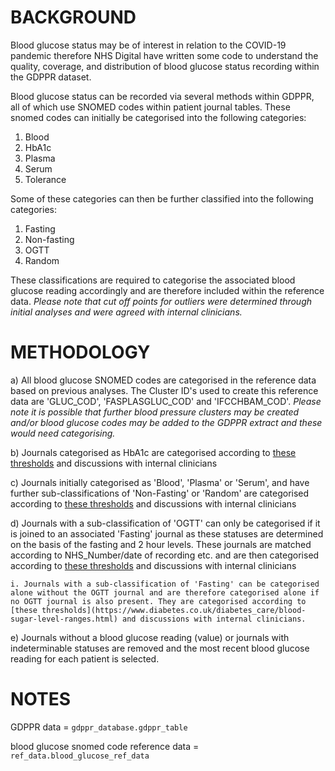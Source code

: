 # BACKGROUND
Blood glucose status may be of interest in relation to the COVID-19 pandemic therefore NHS Digital have written some code to understand the quality, coverage, and distribution of blood glucose status recording within the GDPPR dataset.

Blood glucose status can be recorded via several methods within GDPPR, all of which use SNOMED codes within patient journal tables. These snomed codes can initially be categorised into the following categories:
1. Blood
2. HbA1c
3. Plasma
4. Serum
5. Tolerance

Some of these categories can then be further classified into the following categories:
1. Fasting
2. Non-fasting
3. OGTT
4. Random

These classifications are required to categorise the associated blood glucose reading accordingly and are therefore included within the reference data. *Please note that cut off points for outliers were determined through initial analyses and were agreed with internal clinicians.*

# METHODOLOGY

a) All blood glucose SNOMED codes are categorised in the reference data based on previous analyses. The Cluster ID's used to create this reference data are 'GLUC_COD', 'FASPLASGLUC_COD' and 'IFCCHBAM_COD'.  _Please note it is possible that further blood pressure clusters may be created and/or blood glucose codes may be added to the GDPPR extract and these would need categorising._

b) Journals categorised as HbA1c are categorised according to [these thresholds](https://www.diabetes.co.uk/what-is-hba1c.html) and discussions with internal clinicians

c) Journals initially categorised as 'Blood', 'Plasma' or 'Serum', and have further sub-classifications of 'Non-Fasting' or 'Random' are categorised according to [these thresholds](https://www.diabetes.co.uk/diabetes_care/blood-sugar-level-ranges.html) and discussions with internal clinicians

d) Journals with a sub-classification of 'OGTT' can only be categorised if it is joined to an associated 'Fasting' journal as these statuses are determined on the basis of the fasting and 2 hour levels. These journals are matched according to NHS_Number/date of recording etc. and are then categorised according to [these thresholds](https://www.diabetes.co.uk/diabetes_care/blood-sugar-level-ranges.html) and discussions with internal clinicians

    i. Journals with a sub-classification of 'Fasting' can be categorised alone without the OGTT journal and are therefore categorised alone if no OGTT journal is also present. They are categorised according to [these thresholds](https://www.diabetes.co.uk/diabetes_care/blood-sugar-level-ranges.html) and discussions with internal clinicians.

e) Journals without a blood glucose reading (value) or journals with indeterminable statuses are removed and the most recent blood glucose reading for each patient is selected.

# NOTES

GDPPR data = ```gdppr_database.gdppr_table```

blood glucose snomed code reference data = ```ref_data.blood_glucose_ref_data```
